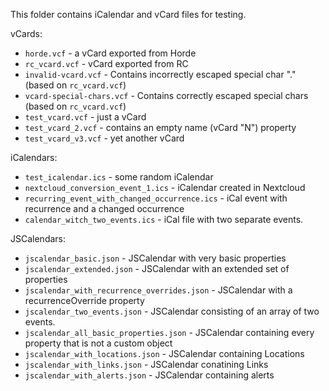 This folder contains iCalendar and vCard files for testing.

vCards:
* `horde.vcf` - a vCard exported from Horde
* `rc_vcard.vcf` - vCard exported from RC
* `invalid-vcard.vcf` - Contains incorrectly escaped special char "." (based on `rc_vcard.vcf`)
* `vcard-special-chars.vcf` - Contains correctly escaped special chars (based on `rc_vcard.vcf`)
* `test_vcard.vcf` - just a vCard
* `test_vcard_2.vcf` - contains an empty name (vCard "N") property
* `test_vcard_v3.vcf` - yet another vCard

iCalendars:
* `test_icalendar.ics` - some random iCalendar
* `nextcloud_conversion_event_1.ics` - iCalendar created in Nextcloud
* `recurring_event_with_changed_occurrence.ics` - iCal event with recurrence and a changed occurrence
* `calendar_witch_two_events.ics` - iCal file with two separate events.

JSCalendars:
* `jscalendar_basic.json` - JSCalendar with very basic properties
* `jscalendar_extended.json` - JSCalendar with an extended set of properties
* `jscalendar_with_recurrence_overrides.json` - JSCalendar with a recurrenceOverride property
* `jscalendar_two_events.json` - JSCalendar consisting of an array of two events.
* `jscalendar_all_basic_properties.json` - JSCalendar containing every property that is not a custom object
* `jscalendar_with_locations.json` - JSCalendar containing Locations
* `jscalendar_with_links.json` - JSCalendar conatining Links
* `jscalendar_with_alerts.json` - JSCalendar containing alerts